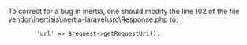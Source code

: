 To correct for a bug in inertia, one should modify the line 102 of the file vendor\inertiajs\inertia-laravel\src\Response.php to:

            'url' => $request->getRequestUri(),